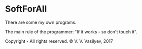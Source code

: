 # SoftForAll
There are some my own programs.

The main rule of the programmer: "If it works - so don't touch it".

Copyright - All rights reserved.
© V. V. Vasilyev, 2017
